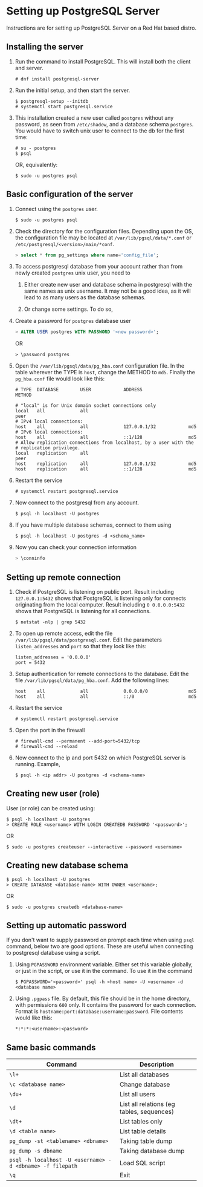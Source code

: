 # Setting up PostgreSQL Server

Instructions are for setting up PostgreSQL Server on a Red Hat based distro.

## Installing the server

1. Run the command to install PostgreSQL. This will install both the client and server.

   ```
   # dnf install postgresql-server
   ```

2. Run the initial setup, and then start the server.

   ```
   $ postgresql-setup --initdb
   # systemctl start postgresql.service
   ```

3. This installation created a new user called `postgres` without any password, as seen from `/etc/shadow`, and a database schema `postgres`. You would have to switch unix user to connect to the db for the first time:

   ```
   # su - postgres
   $ psql
   ```

   OR, equivalently:

   ```
   $ sudo -u postgres psql
   ```

## Basic configuration of the server

1. Connect using the `postgres` user.

   ```
   $ sudo -u postgres psql
   ```

2. Check the directory for the configuration files. Depending upon the OS, the configuration file may be located at `/var/lib/pgsql/data/*.conf` or `/etc/postgresql/<version>/main/*conf`.

   ```sql
   > select * from pg_settings where name='config_file';
   ```

3. To access postgresql database from your account rather than from newly created `postgres` unix user, you need to

   1. Either create new user and database schema in postgresql with the same names as unix username. It may not be a good idea, as it will lead to as many users as the database schemas.

   2. Or change some settings. To do so,

4. Create a password for `postgres` database user

   ```sql
   > ALTER USER postgres WITH PASSWORD '<new password>';
   ```

   OR

   ```
   > \password postgres
   ```

5. Open the `/var/lib/pgsql/data/pg_hba.conf` configuration file. In the table wherever the TYPE is `host`, change the METHOD to `md5`. Finally the `pg_hba.conf` file would look like this:

   ```
   # TYPE  DATABASE        USER            ADDRESS                 METHOD

   # "local" is for Unix domain socket connections only
   local   all             all                                     peer
   # IPv4 local connections:
   host    all             all             127.0.0.1/32            md5
   # IPv6 local connections:
   host    all             all             ::1/128                 md5
   # Allow replication connections from localhost, by a user with the
   # replication privilege.
   local   replication     all                                     peer
   host    replication     all             127.0.0.1/32            md5
   host    replication     all             ::1/128                 md5
   ```

6. Restart the service

   ```
   # systemctl restart postgresql.service
   ```

7. Now connect to the postgresql from any account.

   ```
   $ psql -h localhost -U postgres
   ```

8. If you have multiple database schemas, connect to them using

   ```
   $ psql -h localhost -U postgres -d <schema_name>
   ```

9. Now you can check your connection information

   ```sql
   > \conninfo
   ```

## Setting up remote connection

1. Check if PostgreSQL is listening on public port. Result including `127.0.0.1:5432` shows that PostgreSQL is listening only for connects originating from the local computer. Result including `0 0.0.0.0:5432` shows that PostgreSQL is listening for all connections.

   ```
   $ netstat -nlp | grep 5432
   ```

2. To open up remote access, edit the file `/var/lib/pgsql/data/postgresql.conf`. Edit the parameters `listen_addresses` and `port` so that they look like this:

   ```
   listen_addresses = '0.0.0.0'
   port = 5432
   ```

3. Setup authentication for remote connections to the database. Edit the file `/var/lib/pgsql/data/pg_hba.conf`. Add the following lines:

   ```
   host    all             all             0.0.0.0/0               md5
   host    all             all             ::/0                    md5
   ```

4. Restart the service

   ```
   # systemctl restart postgresql.service
   ```

5. Open the port in the firewall

   ```
   # firewall-cmd --permanent --add-port=5432/tcp
   # firewall-cmd --reload
   ```

6. Now connect to the ip and port 5432 on which PostgreSQL server is running. Example,

   ```
   $ psql -h <ip addr> -U postgres -d <schema-name>
   ```

## Creating new user (role)

User (or role) can be created using:

```
$ psql -h localhost -U postgres
> CREATE ROLE <username> WITH LOGIN CREATEDB PASSWORD '<password>';
```

OR

```
$ sudo -u postgres createuser --interactive --password <username>
```

## Creating new database schema

```
$ psql -h localhost -U postgres
> CREATE DATABASE <database-name> WITH OWNER <username>;
```

OR

```
$ sudo -u postgres createdb <database-name>
```

## Setting up automatic password

If you don't want to supply password on prompt each time when using `psql` command, below two are good options. These are useful when connecting to postgresql database using a script.

1. Using `PGPASSWORD` environment variable. Either set this variable globally, or just in the script, or use it in the command. To use it in the command

   ```
   $ PGPASSWORD='<password>' psql -h <host name> -U <username> -d <database name>
   ```

2. Using `.pgpass` file. By default, this file should be in the home directory, with permissions `600` only. It contains the password for each connection. Format is `hostname:port:database:username:password`. File contents would like this:

   ```
   *:*:*:<username>:<password>
   ```

## Same basic commands

| Command                                                   | Description                               |
| --------------------------------------------------------- | ----------------------------------------- |
| `\l+`                                                     | List all databases                        |
| `\c <database name>`                                      | Change database                           |
| `\du+`                                                    | List all users                            |
| `\d`                                                      | List all relations (eg tables, sequences) |
| `\dt+`                                                    | List tables only                          |
| `\d <table name>`                                         | List table details                        |
| `pg_dump -st <tablename> <dbname>`                        | Taking table dump                         |
| `pg_dump -s dbname`                                       | Taking database dump                      |
| `psql -h localhost -U <username> -d <dbname> -f filepath` | Load SQL script                           |
| `\q`                                                      | Exit                                      |
